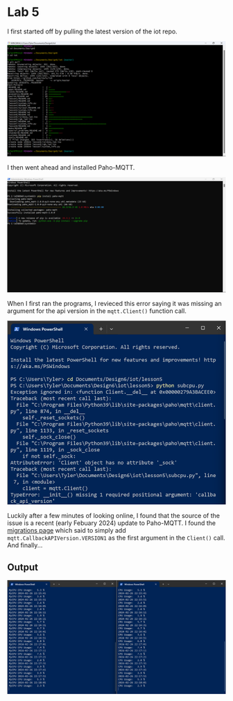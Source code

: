 # Lab 5

I first started off by pulling the latest version of the iot repo.

![Pulling the iot repo](pull_iot_repo.png)

I then went ahead and installed Paho-MQTT.

![Installing Paho-MQTT](installs.png)

When I first ran the programs, I revieced this error saying it was missing an argument for the api version in the `mqtt.Client()` function call.

![Error](error.png)

Luckily after a few minutes of looking online, I found that the source of the issue is a recent (early Febuary 2024) update to Paho-MQTT. I found the [migrations page](https://github.com/eclipse/paho.mqtt.python/blob/v2.0.0/docs/migrations.rst) which said to simply add `mqtt.CallbackAPIVersion.VERSION1` as the first argument in the `Client()` call. And finally...

## Output

![Output Image](output.png)
